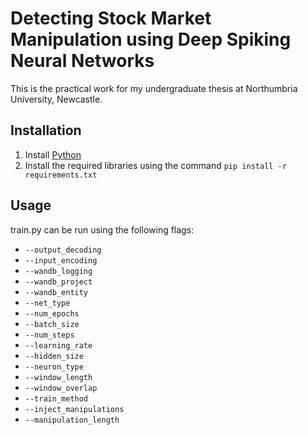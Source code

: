 # Detecting Stock Market Manipulation using Deep Spiking Neural Networks

This is the practical work for my undergraduate thesis at Northumbria University, Newcastle.

## Installation

1. Install [Python](https://www.python.org/downloads/)
2. Install the required libraries using the command ```pip install -r requirements.txt```

## Usage
train.py can be run using the following flags:
- ```--output_decoding```
- ```--input_encoding```
- ```--wandb_logging```
- ```--wandb_project```
- ```--wandb_entity```
- ```--net_type```
- ```--num_epochs```
- ```--batch_size```
- ```--num_steps```
- ```--learning_rate```
- ```--hidden_size```
- ```--neuron_type```
- ```--window_length```
- ```--window_overlap```
- ```--train_method```
- ```--inject_manipulations```
- ```--manipulation_length```
